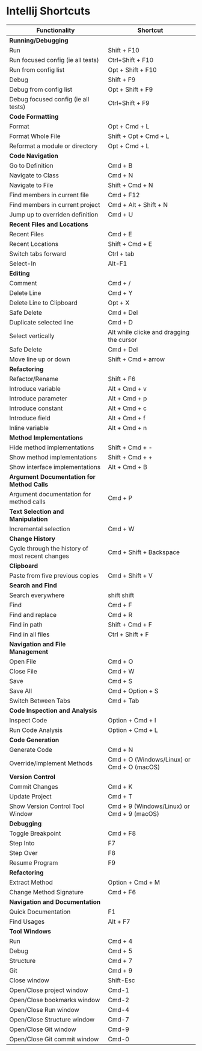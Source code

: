 # Intellij Shortcuts

| **Functionality**                            | **Shortcut**                  |
| -------------------------------------------- | ----------------------------- |
| **Running/Debugging**                        |                               |
| Run                                          | Shift + F10                   |
| Run focused config (ie all tests) | Ctrl+Shift + F10                   |
| Run from config list                                 | Opt + Shift + F10             |
| Debug                                 |Shift + F9             |
| Debug from config list                                 | Opt + Shift + F9             |
| Debug focused config (ie all tests) | Ctrl+Shift + F9                   |
| **Code Formatting**                          |                               |
| Format                                       | Opt + Cmd + L                 |
| Format Whole File                            | Shift + Opt + Cmd + L         |
| Reformat a module or directory               | Opt + Cmd + L                 |
| **Code Navigation**                          |                               |
| Go to Definition                             | Cmd + B                       |
| Navigate to Class                            | Cmd + N                       |
| Navigate to File                             | Shift + Cmd + N               |
| Find members in current file                 | Cmd + F12                     |
| Find members in current project              | Cmd + Alt + Shift + N         |
| Jump up to overriden definition              | Cmd + U         |
| **Recent Files and Locations**               |                               |
| Recent Files                                 | Cmd + E                       |
| Recent Locations                             | Shift + Cmd + E               |
| Switch tabs forward | Ctrl + tab |
| Select-In |  Alt-F1 |
| **Editing** | |
| Comment                                      | Cmd + /                       |
| Delete Line                                  | Cmd + Y                       |
| Delete Line to Clipboard                     | Opt + X                       |
| Safe Delete                                  | Cmd + Del                       |
| Duplicate selected line                      | Cmd + D                       
| Select vertically | Alt while clicke and dragging the cursor
| Safe Delete                     | Cmd + Del                       |
| Move line up or down                     | Shift + Cmd + arrow                       |
| **Refactoring**                              |                               |
| Refactor/Rename                              | Shift + F6                    |
| Introduce variable                              | Alt + Cmd + v                    |
| Introduce parameter                              | Alt + Cmd + p                    |
| Introduce constant                              | Alt + Cmd + c                    |
| Introduce field                              | Alt + Cmd + f                    |
| Inline variable                              | Alt + Cmd + n                   |
| **Method Implementations**                   |                               |
| Hide method implementations                  | Shift + Cmd + -               |
| Show method implementations                  | Shift + Cmd + +               
| Show interface implementations                  | Alt + Cmd + B               |
| **Argument Documentation for Method Calls**  |                               |
| Argument documentation for method calls      | Cmd + P                       |
| **Text Selection and Manipulation**          |                               |
| Incremental selection                        | Cmd + W                       |
| **Change History**                           |                               |
| Cycle through the history of most recent changes | Cmd + Shift + Backspace    |
| **Clipboard**                                |                               |
| Paste from five previous copies              | Cmd + Shift + V               |
| **Search and Find**                          |                               |
| Search everywhere                                         | shift shift                       |
| Find                                         | Cmd + F                       |
| Find and replace                             | Cmd + R                       |
| Find in path                                 | Shift + Cmd + F               |
| Find in all files                                 | Ctrl + Shift + F               |
| **Navigation and File Management**           |                               |
| Open File                                   | Cmd + O                       |
| Close File                                  | Cmd + W                       |
| Save                                        | Cmd + S                       |
| Save All                                    | Cmd + Option + S              |
| Switch Between Tabs                         | Cmd + Tab                     |
| **Code Inspection and Analysis**             |                               |
| Inspect Code                                | Option + Cmd + I              |
| Run Code Analysis                          | Option + Cmd + L              |
| **Code Generation**                         |                               |
| Generate Code                               | Cmd + N                       |
| Override/Implement Methods                  | Cmd + O (Windows/Linux) or Cmd + O (macOS)|
| **Version Control**                         |                               |
| Commit Changes                              | Cmd + K                       |
| Update Project                              | Cmd + T                       |
| Show Version Control Tool Window            | Cmd + 9 (Windows/Linux) or Cmd + 9 (macOS)|
| **Debugging**                               |                               |
| Toggle Breakpoint                           | Cmd + F8                      |
| Step Into                                   | F7                            |
| Step Over                                   | F8                            |
| Resume Program                              | F9                            |
| **Refactoring**                             |                               |
| Extract Method                              | Option + Cmd + M              |
| Change Method Signature                     | Cmd + F6                      |
| **Navigation and Documentation**             |                               |
| Quick Documentation                         |  F1 |
| Find Usages                                 | Alt + F7 |
| **Tool Windows**                          |                               |
| Run                             | Cmd + 4                       |
| Debug                             | Cmd + 5                       |
| Structure                             | Cmd + 7                       |
| Git                             | Cmd + 9                       |
| Close window                             | Shift-Esc                       |
| Open/Close project window                             | Cmd-1                       |
| Open/Close bookmarks window                             | Cmd-2                       |
| Open/Close Run window                             | Cmd-4                       |
| Open/Close Structure window                             | Cmd-7                       |
| Open/Close Git window                             | Cmd-9                       |
| Open/Close Git commit window                             | Cmd-0                       |